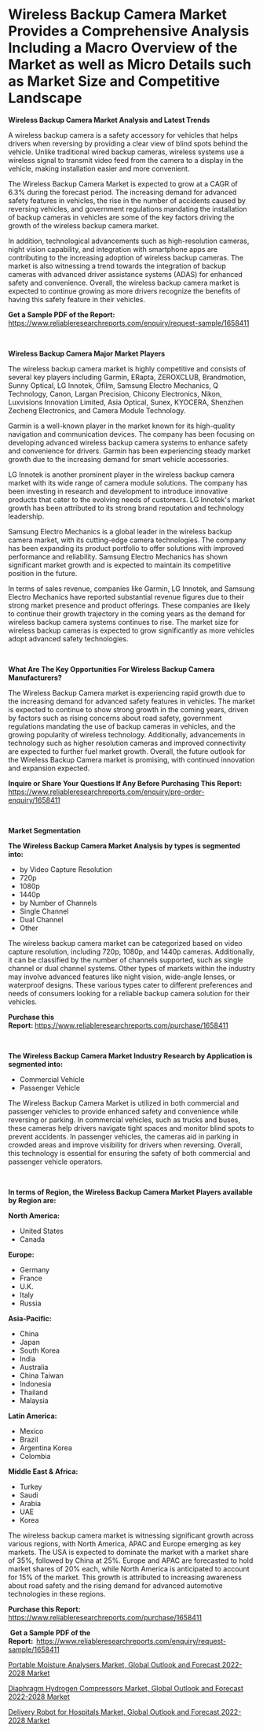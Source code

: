 <p><h1>Wireless Backup Camera Market Provides a Comprehensive Analysis Including a Macro Overview of the Market as well as Micro Details such as Market Size and Competitive Landscape</h1></p><p><strong>Wireless Backup Camera Market Analysis and Latest Trends</strong></p>
<p><p>A wireless backup camera is a safety accessory for vehicles that helps drivers when reversing by providing a clear view of blind spots behind the vehicle. Unlike traditional wired backup cameras, wireless systems use a wireless signal to transmit video feed from the camera to a display in the vehicle, making installation easier and more convenient.</p><p>The Wireless Backup Camera Market is expected to grow at a CAGR of 6.3% during the forecast period. The increasing demand for advanced safety features in vehicles, the rise in the number of accidents caused by reversing vehicles, and government regulations mandating the installation of backup cameras in vehicles are some of the key factors driving the growth of the wireless backup camera market.</p><p>In addition, technological advancements such as high-resolution cameras, night vision capability, and integration with smartphone apps are contributing to the increasing adoption of wireless backup cameras. The market is also witnessing a trend towards the integration of backup cameras with advanced driver assistance systems (ADAS) for enhanced safety and convenience. Overall, the wireless backup camera market is expected to continue growing as more drivers recognize the benefits of having this safety feature in their vehicles.</p></p>
<p><strong>Get a Sample PDF of the Report:&nbsp;</strong> <a href="https://www.reliableresearchreports.com/enquiry/request-sample/1658411">https://www.reliableresearchreports.com/enquiry/request-sample/1658411</a></p>
<p>&nbsp;</p>
<p><strong>Wireless Backup Camera Major Market Players</strong></p>
<p><p>The wireless backup camera market is highly competitive and consists of several key players including Garmin, ERapta, ZEROXCLUB, Brandmotion, Sunny Optical, LG Innotek, Ofilm, Samsung Electro Mechanics, Q Technology, Canon, Largan Precision, Chicony Electronics, Nikon, Luxvisions Innovation Limited, Asia Optical, Sunex, KYOCERA, Shenzhen Zecheng Electronics, and Camera Module Technology.</p><p>Garmin is a well-known player in the market known for its high-quality navigation and communication devices. The company has been focusing on developing advanced wireless backup camera systems to enhance safety and convenience for drivers. Garmin has been experiencing steady market growth due to the increasing demand for smart vehicle accessories.</p><p>LG Innotek is another prominent player in the wireless backup camera market with its wide range of camera module solutions. The company has been investing in research and development to introduce innovative products that cater to the evolving needs of customers. LG Innotek's market growth has been attributed to its strong brand reputation and technology leadership.</p><p>Samsung Electro Mechanics is a global leader in the wireless backup camera market, with its cutting-edge camera technologies. The company has been expanding its product portfolio to offer solutions with improved performance and reliability. Samsung Electro Mechanics has shown significant market growth and is expected to maintain its competitive position in the future.</p><p>In terms of sales revenue, companies like Garmin, LG Innotek, and Samsung Electro Mechanics have reported substantial revenue figures due to their strong market presence and product offerings. These companies are likely to continue their growth trajectory in the coming years as the demand for wireless backup camera systems continues to rise. The market size for wireless backup cameras is expected to grow significantly as more vehicles adopt advanced safety technologies.</p></p>
<p>&nbsp;</p>
<p><strong>What Are The Key Opportunities For Wireless Backup Camera Manufacturers?</strong></p>
<p><p>The Wireless Backup Camera market is experiencing rapid growth due to the increasing demand for advanced safety features in vehicles. The market is expected to continue to show strong growth in the coming years, driven by factors such as rising concerns about road safety, government regulations mandating the use of backup cameras in vehicles, and the growing popularity of wireless technology. Additionally, advancements in technology such as higher resolution cameras and improved connectivity are expected to further fuel market growth. Overall, the future outlook for the Wireless Backup Camera market is promising, with continued innovation and expansion expected.</p></p>
<p><strong>Inquire or Share Your Questions If Any Before Purchasing This Report:</strong> <a href="https://www.reliableresearchreports.com/enquiry/pre-order-enquiry/1658411">https://www.reliableresearchreports.com/enquiry/pre-order-enquiry/1658411</a></p>
<p>&nbsp;</p>
<p><strong>Market Segmentation</strong></p>
<p><strong>The Wireless Backup Camera Market Analysis by types is segmented into:</strong></p>
<p><ul><li>by Video Capture Resolution</li><li>720p</li><li>1080p</li><li>1440p</li><li>by Number of Channels</li><li>Single Channel</li><li>Dual Channel</li><li>Other</li></ul></p>
<p><p>The wireless backup camera market can be categorized based on video capture resolution, including 720p, 1080p, and 1440p cameras. Additionally, it can be classified by the number of channels supported, such as single channel or dual channel systems. Other types of markets within the industry may involve advanced features like night vision, wide-angle lenses, or waterproof designs. These various types cater to different preferences and needs of consumers looking for a reliable backup camera solution for their vehicles.</p></p>
<p><strong>Purchase this Report:&nbsp;</strong><a href="https://www.reliableresearchreports.com/purchase/1658411">https://www.reliableresearchreports.com/purchase/1658411</a></p>
<p>&nbsp;</p>
<p><strong>The Wireless Backup Camera Market Industry Research by Application is segmented into:</strong></p>
<p><ul><li>Commercial Vehicle</li><li>Passenger Vehicle</li></ul></p>
<p><p>The Wireless Backup Camera Market is utilized in both commercial and passenger vehicles to provide enhanced safety and convenience while reversing or parking. In commercial vehicles, such as trucks and buses, these cameras help drivers navigate tight spaces and monitor blind spots to prevent accidents. In passenger vehicles, the cameras aid in parking in crowded areas and improve visibility for drivers when reversing. Overall, this technology is essential for ensuring the safety of both commercial and passenger vehicle operators.</p></p>
<p>&nbsp;</p>
<p><strong>In terms of Region, the Wireless Backup Camera Market Players available by Region are:</strong></p>
<p>
    <p> <strong> North America: </strong>
        <ul>
            <li>United States</li>
            <li>Canada</li>
        </ul>
        </p> 
    <p> <strong> Europe: </strong>
        <ul>
            <li>Germany</li>
            <li>France</li>
            <li>U.K.</li>
            <li>Italy</li>
            <li>Russia</li>
        </ul>
        </p> 
    <p> <strong> Asia-Pacific: </strong>
        <ul>
            <li>China</li>
            <li>Japan</li>
            <li>South Korea</li>
            <li>India</li>
            <li>Australia</li>
            <li>China Taiwan</li>
            <li>Indonesia</li>
            <li>Thailand</li>
            <li>Malaysia</li>
        </ul>
        </p> 
    <p> <strong> Latin America: </strong>
        <ul>
            <li>Mexico</li>
            <li>Brazil</li>
            <li>Argentina Korea</li>
            <li>Colombia</li>
        </ul>
        </p> 
    <p> <strong> Middle East & Africa: </strong>
        <ul>
            <li>Turkey</li>
            <li>Saudi</li>
            <li>Arabia</li>
            <li>UAE</li>
            <li>Korea</li>
        </ul>
    </p>
    </p>
<p><p>The wireless backup camera market is witnessing significant growth across various regions, with North America, APAC and Europe emerging as key markets. The USA is expected to dominate the market with a market share of 35%, followed by China at 25%. Europe and APAC are forecasted to hold market shares of 20% each, while North America is anticipated to account for 15% of the market. This growth is attributed to increasing awareness about road safety and the rising demand for advanced automotive technologies in these regions.</p></p>
<p><strong>Purchase this Report: </strong><a href="https://www.reliableresearchreports.com/purchase/1658411">https://www.reliableresearchreports.com/purchase/1658411</a></p>
<p>&nbsp;<strong>Get a Sample PDF of the Report:&nbsp;&nbsp;</strong><a href="https://www.reliableresearchreports.com/enquiry/request-sample/1658411">https://www.reliableresearchreports.com/enquiry/request-sample/1658411</a></p>
<p><strong></strong></p>
<p><p><a href="https://view.publitas.com/reportprime-1/portable-moisture-analysers-market-global-outlook-and-forecast-2022-2028-market-insights-market-players-and-forecast-till-2030/">Portable Moisture Analysers Market, Global Outlook and Forecast 2022-2028 Market</a></p><p><a href="https://view.publitas.com/reportprime-1/decoding-the-diaphragm-hydrogen-compressors-market-global-outlook-and-forecast-2022-2028-market-a-deep-dive-into-the-latest-market-trends-market-segmentation-and-competitive-analysis/">Diaphragm Hydrogen Compressors Market, Global Outlook and Forecast 2022-2028 Market</a></p><p><a href="https://view.publitas.com/reportprime-1/delivery-robot-for-hospitals-market-global-outlook-and-forecast-2022-2028-market-share-market-new-trends-analysis-report-by-type-by-application-by-end-use-by-region-and-segment-forecasts-2023-2030/">Delivery Robot for Hospitals Market, Global Outlook and Forecast 2022-2028 Market</a></p></p>